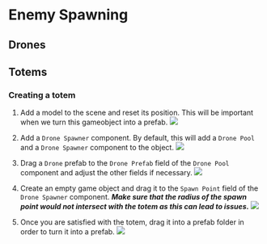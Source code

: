 # Enemy Spawning

## Drones

## Totems
### Creating a totem
1. Add a model to the scene and reset its position. This will be important when we turn this gameobject into a prefab.
   ![](https://i.imgur.com/bW8I2mM.gif)

2. Add a `Drone Spawner` component. By default, this will add a `Drone Pool` and a `Drone Spawner` component to the object.
    ![](https://i.imgur.com/as9JkWI.gif)

3. Drag a `Drone` prefab to the `Drone Prefab` field of the `Drone Pool` component and adjust the other fields if necessary.
    ![](https://i.imgur.com/J8B3wRW.gif)

4. Create an empty game object and drag it to the `Spawn Point` field of the `Drone Spawner` component. ***Make sure that the radius of the spawn point would not intersect with the totem as this can lead to issues.***
    ![](https://i.imgur.com/K5WsY3Y.gif)

5. Once you are satisfied with the totem, drag it into a prefab folder in order to turn it into a prefab.
    ![](https://i.imgur.com/G2zHa8c.gif)